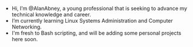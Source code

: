 - Hi, I’m @AlanAbney, a young professional that is seeking to advance my technical knowledge and career.
- I’m currently learning Linux Systems Administration and Computer Networking.
- I'm fresh to Bash scripting, and will be adding some personal projects here soon.
